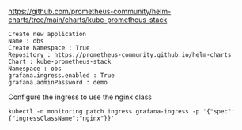 
https://github.com/prometheus-community/helm-charts/tree/main/charts/kube-prometheus-stack
```
Create new application
Name : obs
Create Namespace : True
Repository : https://prometheus-community.github.io/helm-charts
Chart : kube-prometheus-stack
Namespace : obs
grafana.ingress.enabled : True
grafana.adminPassword : demo
```

Configure the ingress to use the nginx class
```
kubectl -n monitoring patch ingress grafana-ingress -p '{"spec":{"ingressClassName":"nginx"}}'
```
